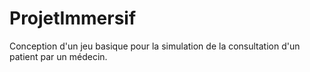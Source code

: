 # ProjetImmersif
Conception d'un jeu basique pour la simulation de la consultation d'un patient par un médecin.
